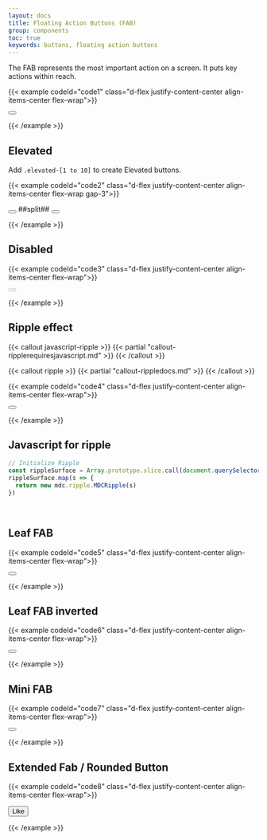 ```yaml
---
layout: docs
title: Floating Action Buttons (FAB)
group: components
toc: true
keywords: buttons, floating action buttons
---
```


<p class="fs-4 ms-0 mb-4 page-description">
  The FAB represents the most important action on a screen. It puts key actions within reach.
</p>

{{< example codeId="code1" class="d-flex justify-content-center align-items-center flex-wrap">}}

<button type="button" class="btn btn-fab btn-primary">
  <i class="bi bi-heart-fill"></i>
</button>

{{< /example >}}

## Elevated
Add ```.elevated-[1 to 10]``` to create Elevated buttons.

{{< example codeId="code2" class="d-flex justify-content-center align-items-center flex-wrap gap-3">}}

<button type="button" class="btn btn-fab btn-info elevated-1">
  <i class="bi bi-heart-fill"></i>
</button>
##split##
<button type="button" class="btn btn-fab btn-info elevated-10">
  <i class="bi bi-heart-fill"></i>
</button>

{{< /example >}}

## Disabled
{{< example codeId="code3" class="d-flex justify-content-center align-items-center flex-wrap">}}

<button type="button" class="btn btn-fab btn-primary" disabled>
  <i class="bi bi-heart-fill"></i>
</button>

{{< /example >}}

## Ripple effect

{{< callout javascript-ripple >}}
{{< partial "callout-ripplerequiresjavascript.md" >}}
{{< /callout >}}

{{< callout ripple >}}
{{< partial "callout-rippledocs.md" >}}
{{< /callout >}}

{{< example codeId="code4" class="d-flex justify-content-center align-items-center flex-wrap">}}

<button type="button" class="btn btn-fab btn-primary">
  <i class="bi bi-heart-fill"></i>
  <span class="ripple-surface"></span>
</button>

{{< /example >}}

## Javascript for ripple
```javascript
// Initialize Ripple
const rippleSurface = Array.prototype.slice.call(document.querySelectorAll('.ripple-surface'))
rippleSurface.map(s => {
  return new mdc.ripple.MDCRipple(s)
})
```

<br>

## Leaf FAB
{{< example codeId="code5" class="d-flex justify-content-center align-items-center flex-wrap">}}

<button type="button" class="btn btn-fab leaf-fab btn-danger">
  <i class="bi bi-heart-fill"></i>
</button>

{{< /example >}}

## Leaf FAB inverted
{{< example codeId="code6" class="d-flex justify-content-center align-items-center flex-wrap">}}

<button type="button" class="btn btn-fab leaf-fab-inverted btn-danger">
  <i class="bi bi-heart-fill"></i>
</button>
        
{{< /example >}}

## Mini FAB
{{< example codeId="code7" class="d-flex justify-content-center align-items-center flex-wrap">}}

<button type="button" class="btn btn-fab mini-fab btn-success">
  <i class="bi bi-heart-fill"></i>
</button>
        
{{< /example >}}

## Extended Fab / Rounded Button
{{< example codeId="code8" class="d-flex justify-content-center align-items-center flex-wrap">}}

<button type="button" class="btn btn-success btn-lg rounded-pill">
  <i class="bi bi-heart-fill"></i> Like
</button>
        
{{< /example >}}
